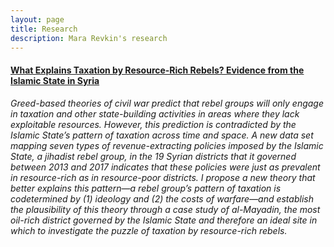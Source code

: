 ```yaml
---
layout: page
title: Research
description: Mara Revkin's research
---
```




#### <u><a href="https://www.journals.uchicago.edu/doi/abs/10.1086/706597?mobileUi=0">What Explains Taxation by Resource-Rich Rebels? Evidence from the Islamic State in Syria</u></a>
*Greed-based theories of civil war predict that rebel groups will only engage in taxation and other state-building activities in areas where they lack exploitable resources. However, this prediction is contradicted by the Islamic State’s pattern of taxation across time and space. A new data set mapping seven types of revenue-extracting policies imposed by the Islamic State, a jihadist rebel group, in the 19 Syrian districts that it governed between 2013 and 2017 indicates that these policies were just as prevalent in resource-rich as in resource-poor districts. I propose a new theory that better explains this pattern—a rebel group’s pattern of taxation is codetermined by (1) ideology and (2) the costs of warfare—and establish the plausibility of this theory through a case study of al-Mayadin, the most oil-rich district governed by the Islamic State and therefore an ideal site in which to investigate the puzzle of taxation by resource-rich rebels.*

<!--- [click here for the most recent version of the paper]({{ BASE_PATH}}/pages/working_papers/sample-working-paper.pdf)-->


<!-- Note: this is how to write a comment in HTML. Everything in here won't show up on your webpage.-->

<!--
To increase the size of the title, use fewer # in front of the paper title.
To decrease the size of the title, use more #. 
To remove the italics, remove the * before and after the description
To remove the underline from the title, remove the <u> tags (<u> and </u>)
-->
